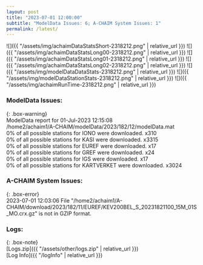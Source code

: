 ```yaml
---
layout: post
title: "2023-07-01 12:00:00"
subtitle: "ModelData Issues: 6; A-CHAIM System Issues: 1"
permalink: /latest/
---
```


![]({{ "/assets/img/achaimDataStatsShort-2318212.png" | relative_url }})
![]({{ "/assets/img/achaimDataStatsLong00-2318212.png" | relative_url }})
![]({{ "/assets/img/achaimDataStatsLong01-2318212.png" | relative_url }})
![]({{ "/assets/img/achaimDataStatsLong02-2318212.png" | relative_url }})
![]({{ "/assets/img/modelDataDataStats-2318212.png" | relative_url }})
![]({{ "/assets/img/modelDataStationStats-2318212.png" | relative_url }})
![]({{ "/assets/img/achaimRunTime-2318212.png" | relative_url }})


### ModelData Issues:  
  
{: .box-warning}  
 ModelData report for 01-Jul-2023 12:15:08   
 /home2/achaim1/A-CHAIM/modelData/2023/182/12/modelData.mat   
 0% of all possible stations for IONO were downloaded. x310   
 0% of all possible stations for KASI were downloaded. x3315   
 0% of all possible stations for EUREF were downloaded. x17   
 0% of all possible stations for GREF were downloaded. x24   
 0% of all possible stations for IGS were downloaded. x17   
 0% of all possible stations for KARTVERKET were downloaded. x3024   
  
### A-CHAIM System Issues:  
  
{: .box-error}  
2023-07-01 12:03:06 File "/home2/achaim1/A-CHAIM/download/2023/182/11/EUREF/KEV200BEL_S_20231821100_15M_01S_MO.crx.gz" is not in GZIP format.  

### Logs:  
  
{: .box-note}  
[Logs.zip]({{ "/assets/other/logs.zip" | relative_url }})  
[Log Info]({{ "/logInfo" | relative_url }})  

